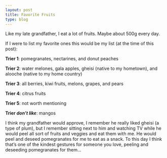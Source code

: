 ```yaml
---
layout: post
title: Favorite Fruits
type: blog
---
```


Like my late grandfather, I eat a lot of fruits. Maybe about 500g every day. 

If I were to list my favorite ones this would be my list (at the time of this post):

**Trier 1**: pomegranates, nectarines, and donut peaches

**Trier 2**: water melones, gala apples, gheisi (native to my hometown), and alooche (native to my home country)

**Trier 3**:  all berries, kiwi fruits, melons, grapes, and pears

**Trier 4**:  citrus fruits

**Trier 5**: not worth mentioning

 **Trier _don’t like_**: mangos 

I think my grandfather would approve, I remember he really liked gheisi (a type of plum), but I remember sitting next to him and watching TV while he would peel all sort of fruits and veggies and eat them with me. He would peel and deseed pomegranates for me to eat as a snack. To this day I think that’s one of the kindest gestures for someone you love, peeling and deseeding pomegranates for them...
